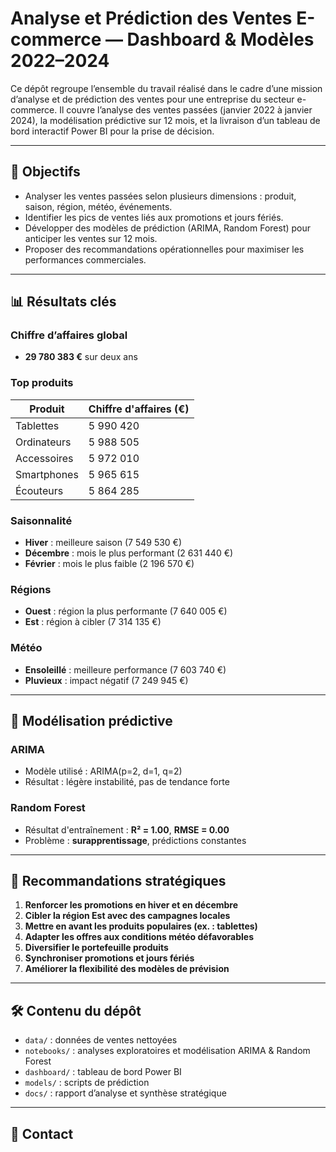 # Analyse et Prédiction des Ventes E-commerce — Dashboard & Modèles 2022–2024

Ce dépôt regroupe l’ensemble du travail réalisé dans le cadre d’une mission d’analyse et de prédiction des ventes pour une entreprise du secteur e-commerce. Il couvre l’analyse des ventes passées (janvier 2022 à janvier 2024), la modélisation prédictive sur 12 mois, et la livraison d’un tableau de bord interactif Power BI pour la prise de décision.

---

## 🎯 Objectifs

- Analyser les ventes passées selon plusieurs dimensions : produit, saison, région, météo, événements.
- Identifier les pics de ventes liés aux promotions et jours fériés.
- Développer des modèles de prédiction (ARIMA, Random Forest) pour anticiper les ventes sur 12 mois.
- Proposer des recommandations opérationnelles pour maximiser les performances commerciales.

---

## 📊 Résultats clés

### Chiffre d’affaires global
- **29 780 383 €** sur deux ans

### Top produits
| Produit                  | Chiffre d'affaires (€) |
|--------------------------|------------------------|
| Tablettes                | 5 990 420              |
| Ordinateurs              | 5 988 505              |
| Accessoires              | 5 972 010              |
| Smartphones              | 5 965 615              |
| Écouteurs                | 5 864 285              |

### Saisonnalité
- **Hiver** : meilleure saison (7 549 530 €)
- **Décembre** : mois le plus performant (2 631 440 €)
- **Février** : mois le plus faible (2 196 570 €)

### Régions
- **Ouest** : région la plus performante (7 640 005 €)
- **Est** : région à cibler (7 314 135 €)

### Météo
- **Ensoleillé** : meilleure performance (7 603 740 €)
- **Pluvieux** : impact négatif (7 249 945 €)

---

## 🔮 Modélisation prédictive

### ARIMA
- Modèle utilisé : ARIMA(p=2, d=1, q=2)
- Résultat : légère instabilité, pas de tendance forte

### Random Forest
- Résultat d'entraînement : **R² = 1.00**, **RMSE = 0.00**
- Problème : **surapprentissage**, prédictions constantes

---

## 🧠 Recommandations stratégiques

1. **Renforcer les promotions en hiver et en décembre**
2. **Cibler la région Est avec des campagnes locales**
3. **Mettre en avant les produits populaires (ex. : tablettes)**
4. **Adapter les offres aux conditions météo défavorables**
5. **Diversifier le portefeuille produits**
6. **Synchroniser promotions et jours fériés**
7. **Améliorer la flexibilité des modèles de prévision**

---

## 🛠️ Contenu du dépôt

- `data/` : données de ventes nettoyées
- `notebooks/` : analyses exploratoires et modélisation ARIMA & Random Forest
- `dashboard/` : tableau de bord Power BI
- `models/` : scripts de prédiction
- `docs/` : rapport d’analyse et synthèse stratégique

---

## 📣 Contact
